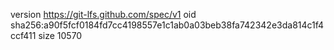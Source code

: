 version https://git-lfs.github.com/spec/v1
oid sha256:a90f5fcf0184fd7cc4198557e1c1ab0a03beb38fa742342e3da814c1f4ccf411
size 10570
